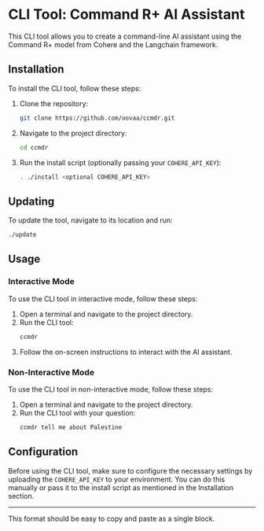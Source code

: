 # CLI Tool: Command R+ AI Assistant

This CLI tool allows you to create a command-line AI assistant using the Command R+ model from Cohere and the Langchain framework.

## Installation

To install the CLI tool, follow these steps:

1. Clone the repository:
    ```sh
    git clone https://github.com/oovaa/ccmdr.git
    ```
2. Navigate to the project directory:
    ```sh
    cd ccmdr
    ```
3. Run the install script (optionally passing your `COHERE_API_KEY`):
    ```sh
    . ./install <optional COHERE_API_KEY>
    ```

## Updating

To update the tool, navigate to its location and run:
```sh
./update
```

## Usage

### Interactive Mode

To use the CLI tool in interactive mode, follow these steps:

1. Open a terminal and navigate to the project directory.
2. Run the CLI tool:
    ```sh
    ccmdr
    ```
3. Follow the on-screen instructions to interact with the AI assistant.

### Non-Interactive Mode

To use the CLI tool in non-interactive mode, follow these steps:

1. Open a terminal and navigate to the project directory.
2. Run the CLI tool with your question:
    ```sh
    ccmdr tell me about Palestine
    ```

## Configuration

Before using the CLI tool, make sure to configure the necessary settings by uploading the `COHERE_API_KEY` to your environment. You can do this manually or pass it to the install script as mentioned in the Installation section.

---

This format should be easy to copy and paste as a single block.